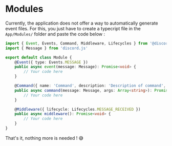 # Modules

Currently, the application does not offer a way to automatically generate event files. For this, you just have to create a typecript file in the `App/Modules/` folder and paste the code below :

```typescript
import { Event, Events, Command, Middleware, Lifecycles } from '@discord-ts-app/function-decorator'
import { Message } from 'discord.js'

export default class Module {
	@Event({ type: Events.MESSAGE })
	public async event(message: Message): Promise<void> {
		// Your code here
	}

	@Command({ name: 'Command', description: 'Description of command', tag: 'command', alias: ['c'] })
	public async command(message: Message, args: Array<string>): Promise<void> {
		// Your code here
	}

	@Middleware({ lifecycle: Lifecycles.MESSAGE_RECEIVED })
	public async middleware(): Promise<void> {
		// Your code here
	}
}

```

That's it, nothing more is needed ! 😅 

